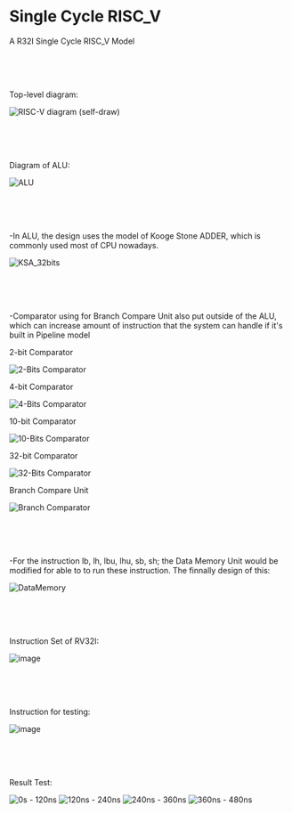 # Single Cycle RISC_V
A R32I Single Cycle RISC_V Model

<br><br><br>

Top-level diagram:

![RISC-V diagram (self-draw)](https://github.com/user-attachments/assets/1c46f1ef-83d0-4dde-b162-200c80b9f5cb)

<br><br><br>

Diagram of ALU:

![ALU](https://github.com/user-attachments/assets/843fe05d-143c-45b6-910a-b81a2dd1e75a)

<br><br><br>

  -In ALU, the design uses the model of Kooge Stone ADDER, which is commonly used most of CPU nowadays.
  
![KSA_32bits](https://github.com/user-attachments/assets/c677dcf5-0598-477d-b879-dbd33156e9d1)

<br><br><br>

  -Comparator using for Branch Compare Unit also put outside of the ALU, which can increase amount of instruction that the system can handle if it's built in Pipeline model 
  
2-bit Comparator

![2-Bits Comparator](https://github.com/user-attachments/assets/7c17ed2e-3682-40a7-ae36-fa6075a2d1b1)

4-bit Comparator

![4-Bits Comparator](https://github.com/user-attachments/assets/df7517f6-4fb2-4413-a553-0a5af74d41e6)

10-bit Comparator

![10-Bits Comparator](https://github.com/user-attachments/assets/872d7692-3909-4d0d-a3d1-35ed78c7c662)

32-bit Comparator

![32-Bits Comparator](https://github.com/user-attachments/assets/afcef684-4537-4b47-a614-9daa413f6972)

Branch Compare Unit

![Branch Comparator](https://github.com/user-attachments/assets/10548fad-4e6f-42ae-ad46-41122a48d585)

<br><br><br>

  -For the instruction lb, lh, lbu, lhu, sb, sh; the Data Memory Unit would be modified for able to to run these instruction. The finnally design of this:
  
![DataMemory](https://github.com/user-attachments/assets/b4d5966c-6018-43ab-9eec-b554afb4076c)

<br><br><br>

Instruction Set of RV32I:

![image](https://github.com/user-attachments/assets/da76d000-5565-44ef-a1ce-147f4818eae4)

<br><br><br>

Instruction for testing:

![image](https://github.com/user-attachments/assets/b8157543-bd6c-4870-9202-7b59beb37806)

<br><br><br>

Result Test:

![0s - 120ns](https://github.com/user-attachments/assets/d3eac833-d2e3-44db-a73b-29d98b741fdc)
![120ns - 240ns](https://github.com/user-attachments/assets/eca281e5-6e1c-47ab-ba8c-0a149723fb52)
![240ns - 360ns](https://github.com/user-attachments/assets/99759669-f6dc-4bc9-8945-ac67e525cce0)
![360ns - 480ns](https://github.com/user-attachments/assets/8e3da76b-e08c-4ccf-a428-11dce00fac6b)
